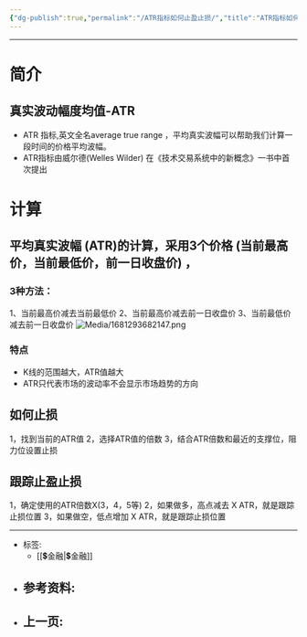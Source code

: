 ```yaml
---
{"dg-publish":true,"permalink":"/ATR指标如何止盈止损/","title":"ATR指标如何止盈止损","tags":["📥"]}
---
```



---

# 简介
## 真实波动幅度均值-ATR
- ATR 指标,英文全名average true range ，平均真实波幅可以帮助我们计算一段时间的价格平均波幅。
- ATR指标由威尔德(Welles Wilder) 在《技术交易系统中的新概念》一书中首次提出

# 计算
## 平均真实波幅 (ATR)的计算，采用3个价格 (当前最高价，当前最低价，前一日收盘价) ，

### 3种方法：
1、当前最高价减去当前最低价
2、当前最高价减去前一日收盘价
3、当前最低价减去前一日收盘价
![Media/1681293682147.png](/img/user/Media/1681293682147.png)

### 特点
- K线的范围越大，ATR值越大
- ATR只代表市场的波动率不会显示市场趋势的方向

## 如何止损

1，找到当前的ATR值
2，选择ATR值的倍数
3，结合ATR倍数和最近的支撑位，阻力位设置止损

## 跟踪止盈止损
1，确定使用的ATR倍数X(3，4，5等)
2，如果做多，高点减去 X ATR，就是跟踪止损位置
3，如果做空，低点增加 X ATR，就是跟踪止损位置

---


- 标签: 
	-  [[💲金融\|💲金融]]
- 参考资料:
	-  
- 上一页:
	-  